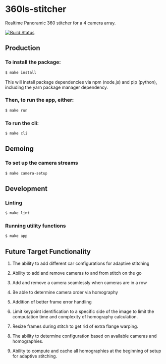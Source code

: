 # 360ls-stitcher
Realtime Panoramic 360 stitcher for a 4 camera array.

[![Build Status](https://travis-ci.org/360ls/stitch-flex.svg?branch=master)](https://travis-ci.org/360ls/stitch-flex)

## Production

### To install the package:

```bash
$ make install
```

This will install package dependencies via npm (node.js) and pip (python), including the yarn package manager dependency.

### Then, to run the app, either:

```bash
$ make run
```

### To run the cli:
```bash
$ make cli
```

## Demoing

### To set up the camera streams
```bash
$ make camera-setup
```

## Development

### Linting

```bash
$ make lint
```

### Running utility functions

```bash
$ make app
```

## Future Target Functionality
1. The ability to add different car configurations for adaptive stitching

2. Ability to add and remove cameras to and from stitch on the go

3. Add and remove a camera seamlessly when cameras are in a row

4. Be able to determine camera order via homography

5. Addition of better frame error handling

6. Limit keypoint identification to a specific side of the image to limit the computation time and complexity of homography calculation.

7. Resize frames during stitch to get rid of extra flange warping.

8. The ability to determine configuration based on available cameras and homographies.

9. Ability to compute and cache all homographies at the beginning of setup for adaptive stitching. 
